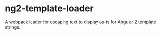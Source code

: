 # ng2-template-loader
A webpack loader for escaping text to display as-is for Angular 2 template strings.
